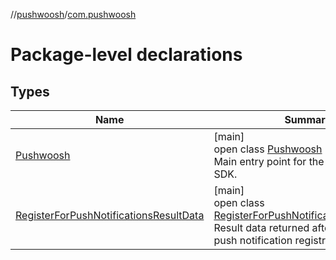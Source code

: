 //[pushwoosh](../../index.md)/[com.pushwoosh](index.md)

# Package-level declarations

## Types

| Name | Summary |
|---|---|
| [Pushwoosh](-pushwoosh/index.md) | [main]<br>open class [Pushwoosh](-pushwoosh/index.md)<br>Main entry point for the Pushwoosh SDK. |
| [RegisterForPushNotificationsResultData](-register-for-push-notifications-result-data/index.md) | [main]<br>open class [RegisterForPushNotificationsResultData](-register-for-push-notifications-result-data/index.md)<br>Result data returned after successful push notification registration. |
